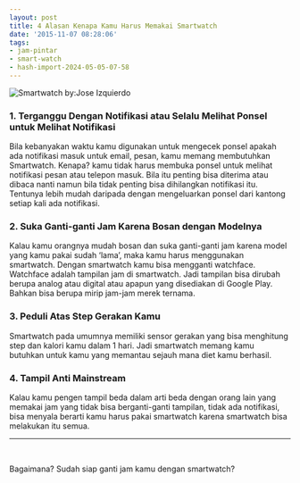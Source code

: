 ```yaml
---
layout: post
title: 4 Alasan Kenapa Kamu Harus Memakai Smartwatch
date: '2015-11-07 08:28:06'
tags:
- jam-pintar
- smart-watch
- hash-import-2024-05-05-07-58
---
```


![Smartwatch by:Jose Izquierdo](https://i2.wp.com/c1.staticflickr.com/9/8871/18019553164_2b8ec3e972.jpg?w=1200&ssl=1)

### 1. Terganggu Dengan Notifikasi atau Selalu Melihat Ponsel untuk Melihat Notifikasi

Bila kebanyakan waktu kamu digunakan untuk mengecek ponsel apakah ada notifikasi masuk untuk email, pesan, kamu memang membutuhkan Smartwatch. Kenapa? kamu tidak harus membuka ponsel untuk melihat notifikasi pesan atau telepon masuk. Bila itu penting bisa diterima atau dibaca nanti namun bila tidak penting bisa dihilangkan notifikasi itu. Tentunya lebih mudah daripada dengan mengeluarkan ponsel dari kantong setiap kali ada notifikasi.

### 2. Suka Ganti-ganti Jam Karena Bosan dengan Modelnya

Kalau kamu orangnya mudah bosan dan suka ganti-ganti jam karena model yang kamu pakai sudah ‘lama’, maka kamu harus menggunakan smartwatch. Dengan smartwatch kamu bisa mengganti watchface. Watchface adalah tampilan jam di smartwatch. Jadi tampilan bisa dirubah berupa analog atau digital atau apapun yang disediakan di Google Play. Bahkan bisa berupa mirip jam-jam merek ternama.

### 3. Peduli Atas Step Gerakan Kamu

Smartwatch pada umumnya memiliki sensor gerakan yang bisa menghitung step dan kalori kamu dalam 1 hari. Jadi smartwatch memang kamu butuhkan untuk kamu yang memantau sejauh mana diet kamu berhasil.

### 4. Tampil Anti Mainstream

Kalau kamu pengen tampil beda dalam arti beda dengan orang lain yang memakai jam yang tidak bisa berganti-ganti tampilan, tidak ada notifikasi, bisa menyala berarti kamu harus pakai smartwatch karena smartwatch bisa melakukan itu semua.

* * *

&nbsp;

Bagaimana? Sudah siap ganti jam kamu dengan smartwatch?

<!--kg-card-end: html-->